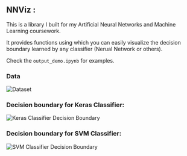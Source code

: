 ## NNViz :

This is a library I built for my Artificial Neural Networks and Machine Learning coursework.

It provides functions using which you can easily visualize the decision boundary learned by any classifier (Nerual Network or others).

Check the `output_demo.ipynb` for examples.

### Data
![Dataset](https://i.ibb.co/hVr3cLY/download.png)


### Decision boundary for Keras Classifier:

![Keras Classifier Decision Boundary](https://i.ibb.co/qxRSBLf/download-1.png)


### Decision boundary for SVM Classifier:
![SVM Classifier Decision Boundary](https://i.ibb.co/m9MQQK6/download-2.png)


